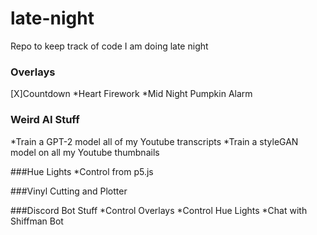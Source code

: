 # late-night

Repo to keep track of code I am doing late night

### Overlays
[X]Countdown
*Heart Firework
*Mid Night Pumpkin Alarm

### Weird AI Stuff
*Train a GPT-2 model all of my Youtube transcripts
*Train a styleGAN model on all my Youtube thumbnails

###Hue Lights
*Control from p5.js

###Vinyl Cutting and Plotter

###Discord Bot Stuff
*Control Overlays
*Control Hue Lights
*Chat with Shiffman Bot
